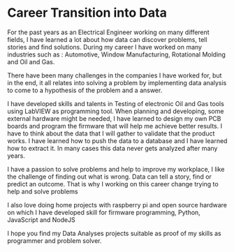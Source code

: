 # **Career Transition into Data**



For the past years as an Electrical Engineer working on many different fields, I have learned a lot about how data can discover problems, tell stories and find solutions. During my career I have worked on many industries such as : Automotive, Window Manufacturing, Rotational Molding and Oil and Gas.

There have been many challenges in the companies I have worked for, but in the end, it all relates into solving a problem by implementing data analysis to come to a hypothesis of the problem and a answer.

I have developed skills and talents in Testing of electronic Oil and Gas tools using LabVIEW as programming tool. When planning and developing, some external hardware might be needed, I have learned to design my own PCB boards and program the firmware that will help me achieve better results. I have to think about the data that I will gather to validate that the product works. I have learned how to push the data to a database and I have learned how to extract it. In many cases this data never gets analyzed after many years.

I have a passion to solve problems and help to improve my workplace, I like the challenge of finding out what is wrong.  Data can tell a story, find or predict an outcome.  That is why I working on this career change trying to help and solve problems

I also love doing home projects with raspberry pi and open source hardware on which I have developed skill for firmware programming, Python, JavaScript and NodeJS

I hope you find my Data Analyses projects suitable as proof of my skills as programmer and problem solver.
